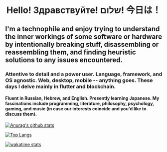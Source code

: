 <h1 align="center">Hello! Здравствуйте! שלום! 今日は！</h1>

<h2>I'm a technophile and enjoy trying to understand the inner workings of some software or hardware by intentionally breaking stuff, disassembling or reassembling them, and finding heuristic solutions to any issues encountered.</h2>

<h3>Attentive to detail and a power user. Language, framework, and OS agnostic. Web, desktop, mobile -- anything goes. These days I delve mainly in flutter and blockchain.</h3>

<h4>Fluent in Russian, Hebrew, and English. Presently learning Japanese. My fascinations include programming, literature, philosophy, psychology, gaming, and music (in case our interests coincide and you'd like to discuss them).</h4>

[![Anurag's github stats](https://github-readme-stats.vercel.app/api?username=agondev)](https://github.com/anuraghazra/github-readme-stats)

[![Top Langs](https://github-readme-stats.vercel.app/api/top-langs/?username=agondev)](https://github.com/anuraghazra/github-readme-stats)

[![wakatime stats](https://github-readme-stats.vercel.app/api/wakatime?username=Agon)](https://github.com/anuraghazra/github-readme-stats)
